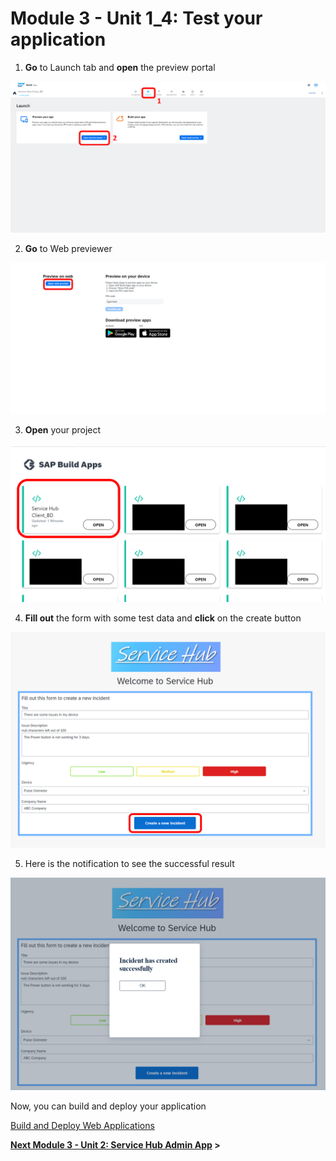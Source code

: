 # Module 3 - Unit 1_4: Test your application 

1. **Go** to Launch tab and **open** the preview portal 

![](../screenshots/Picture64.png)

2. **Go** to Web previewer

![](../screenshots/Picture65.png)

3. **Open** your project 

![](../screenshots/Picture66.png)

4. **Fill out** the form with some test data and **click** on the create button

![](../screenshots/Picture67.png)

5. Here is the notification to see the successful result

![](../screenshots/Picture68.png)


Now, you can build and deploy your application

[Build and Deploy Web Applications](https://help.sap.com/docs/build-apps/service-guide/build-and-deploy-web-applications)


**[Next Module 3 - Unit 2: Service Hub Admin App](/documentation/SAP%20Build%20Apps/Service%20Hub%20Admin%20App/Readme.md) >**
